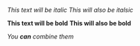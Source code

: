 *This text will be italic*
_This will also be italsic_

**This text will be bold**
__This will also be bold__

_You **can** combine them_
